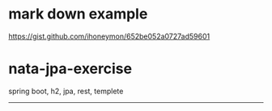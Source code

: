 # mark down example
https://gist.github.com/ihoneymon/652be052a0727ad59601

# nata-jpa-exercise
spring boot, h2, jpa, rest, templete

<hr/>
